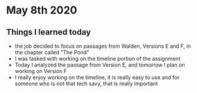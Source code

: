 # May 8th 2020

## Things I learned today
- the job decided to focus on passages from Walden, Versions E and F, in the chapter called "The Pond"
- I was tasked with working on the timeline portion of the assignment
- Today I analyzed the passage from Version E, and tomorrow I plan on working on Version F
- I really enjoy working on the timeline, it is really easy to use and for someone who is not that tech savy, that is really important